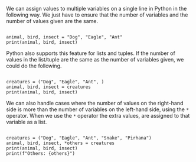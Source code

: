 We can assign values to multiple variables on a single line in Python in the following way. We just have to ensure that the number of variables and the number of values given are the same.

<Editor lang="python">
<code>
animal, bird, insect = "Dog", "Eagle", "Ant"
print(animal, bird, insect)
</code>
</Editor>

Python also supports this feature for lists and tuples. If the number of values in the list/tuple are the same as the number of variables given, we could do the following.

<Editor lang="python">
<code>
creatures = ("Dog", "Eagle", "Ant", )
animal, bird, insect = creatures
print(animal, bird, insect)
</code>
</Editor>

We can also handle cases where the number of values on the right-hand side is more than the number of variables on the left-hand side, using the `*` operator. When we use the `*` operator the extra values, are assigned to that variable as a list.

<Editor lang="python">
<code>
creatures = ("Dog", "Eagle", "Ant", "Snake", "Pirhana")
animal, bird, insect, *others = creatures
print(animal, bird, insect)
print(f"Others: {others}")
</code>
</Editor>